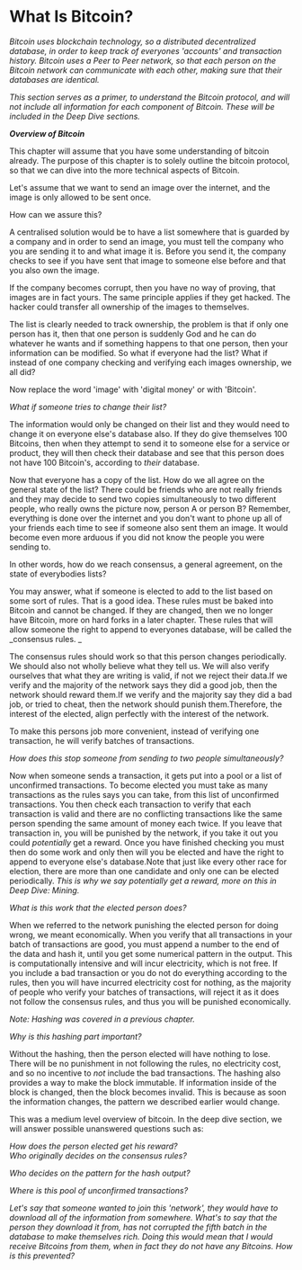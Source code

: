 # What Is Bitcoin?

_Bitcoin uses blockchain technology, so a distributed decentralized database, in order to keep track of everyones 'accounts' and transaction history. Bitcoin uses a Peer to Peer network, so that each person on the Bitcoin network can communicate with each other, making sure that their databases are identical._

_This section serves as a primer, to understand the Bitcoin protocol, and will not include all information for each component of Bitcoin. These will be included in the Deep Dive sections._

_**Overview of Bitcoin**_

This chapter will assume that you have some understanding of bitcoin already. The purpose of this chapter is to solely outline the bitcoin protocol, so that we can dive into the more technical aspects of Bitcoin.

Let's assume that we want to send an image over the internet, and the image is only allowed to be sent once.

How can we assure this?

A centralised solution would be to have a list somewhere that is guarded by a company and in order to send an image, you must tell the company who you are sending it to and what image it is. Before you send it, the company checks to see if you have sent that image to someone else before and that you also own the image.

If the company becomes corrupt, then you have no way of proving, that images are in fact yours. The same principle applies if they get hacked. The hacker could transfer all ownership of the images to themselves.

The list is clearly needed to track ownership, the problem is that if only one person has it, then that one person is suddenly God and he can do whatever he wants and if something happens to that one person, then your information can be modified. So what if everyone had the list? What if instead of one company checking and verifying each images ownership, we all did?

Now replace the word 'image' with 'digital money' or with 'Bitcoin'.

_What if someone tries to change their list?_

The information would only be changed on their list and they would need to change it on everyone else's database also. If they do give themselves 100 Bitcoins, then when they attempt to send it to someone else for a service or product, they will then check their database and see that this person does not have 100 Bitcoin's, according to _their_ database.

Now that everyone has a copy of the list. How do we all agree on the general state of the list? There could be friends who are not really friends and they may decide to send two copies simultaneously to two different people, who really owns the picture now, person A or person B? Remember, everything is done over the internet and you don't want to phone up all of your friends each time to see if someone also sent them an image. It would become even more arduous if you did not know the people you were sending to.

In other words, how do we reach consensus, a general agreement, on the state of everybodies lists?

You may answer, what if someone is elected to add to the list based on some sort of rules. That is a good idea. These rules must be baked into Bitcoin and cannot be changed. If they are changed, then we no longer have Bitcoin, more on hard forks in a later chapter. These rules that will allow someone the right to append to everyones database, will be called the _consensus rules. _

The consensus rules should work so that this person changes periodically. We should also not wholly believe what they tell us. We will also verify ourselves that what they are writing is valid, if not we reject their data.If we verify and the majority of the network says they did a good job, then the network should reward them.If we verify and the majority say they did a bad job, or tried to cheat, then the network should punish them.Therefore, the interest of the elected, align perfectly with the interest of the network.

To make this persons job more convenient, instead of verifying one transaction, he will verify batches of transactions.

_How does this stop someone from sending to two people simultaneously?_

Now when someone sends a transaction, it gets put into a pool or a list of unconfirmed transactions. To become elected you must take as many transactions as the rules says you can take, from this list of unconfirmed transactions. You then check each transaction to verify that each transaction is valid and there are no conflicting transactions like the same person spending the same amount of money each twice. If you leave that transaction in, you will be punished by the network, if you take it out you could _potentially_ get a reward. Once you have finished checking you must then do some work and only then will you be elected and have the right to append to everyone else's database.Note that just like every other race for election, there are more than one candidate and only one can be elected periodically. _This is why we say potentially get a reward, more on this in Deep Dive: Mining._

_What is this work that the elected person does?_

When we referred to the network punishing the elected person for doing wrong, we meant economically. When you verify that all transactions in your batch of transactions are good, you must append a number to the end of the data and hash it, until you get some numerical pattern in the output. This is computationally intensive and will incur electricity, which is not free. If you include a bad transaction or you do not do everything according to the rules, then you will have incurred electricity cost for nothing, as the majority of people who verify your batches of transactions, will reject it as it does not follow the consensus rules, and thus you will be punished economically.

_Note: Hashing was covered in a previous chapter._

_Why is this hashing part important?_

Without the hashing, then the person elected will have nothing to lose. There will be no punishment in not following the rules, no electricity cost, and so no incentive to _not_ include the bad transactions. The hashing also provides a way to make the block immutable. If information inside of the block is changed, then the block becomes invalid. This is because as soon the information changes, the pattern we described earlier would change.

This was a medium level overview of bitcoin. In the deep dive section, we will answer possible unanswered questions such as:

_How does the person elected get his reward?  
Who originally decides on the consensus rules?_

_Who decides on the pattern for the hash output?_

_Where is this pool of unconfirmed transactions?_

_Let's say that someone wanted to join this 'network', they would have to download all of the information from somewhere. What's to say that the person they download it from, has not corrupted the fifth batch in the database to make themselves rich. Doing this would mean that I would receive Bitcoins from them, when in fact they do not have any Bitcoins. How is this prevented?_

